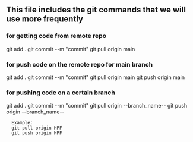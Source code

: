 ## This file includes the git commands that we will use more frequently

### for getting code from remote repo 
git add .
git commit --m "commit"
git pull origin main


### for push code on the remote repo for main branch
git add .
git commit --m "commit"
git pull origin main
git push origin main

### for pushing code on a certain branch 
git add .
git commit --m "commit"
git pull origin --branch_name--
git push origin --branch_name--
```
  Example:
  git pull origin HPF
  git push origin HPF
```
